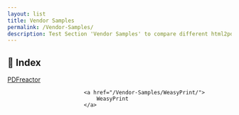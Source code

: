 ```yaml
---
layout: list
title: Vendor Samples
permalink: /Vendor-Samples/
description: Test Section 'Vendor Samples' to compare different html2pdf tools.
---
```


## 📑 Index
<div class="boxes">
                            <a href="/Vendor-Samples/PDFreactor/">
                                PDFreactor
                            </a>

                            <a href="/Vendor-Samples/WeasyPrint/">
                                WeasyPrint
                            </a>
</div>


